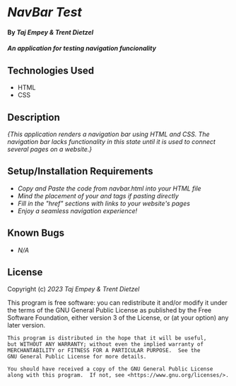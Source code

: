 # _NavBar Test_

#### By _**Taj Empey & Trent Dietzel**_

#### _An application for testing navigation funcionality_

## Technologies Used

* HTML
* CSS


## Description

_{This application renders a navigation bar using HTML and CSS.  The navigation bar lacks functionality in this state until it is used to connect several pages on a website.}_

## Setup/Installation Requirements

* _Copy and Paste the code from navbar.html into your HTML file_
* _Mind the placement of your <head> and <body> tags if pasting directly_
* _Fill in the "href" sections with links to your website's pages_
* _Enjoy a seamless navigation experience!_

## Known Bugs

* _N/A_

## License

Copyright (c) _2023_ _Taj Empey & Trent Dietzel_

 This program is free software: you can redistribute it and/or modify
    it under the terms of the GNU General Public License as published by
    the Free Software Foundation, either version 3 of the License, or
    (at your option) any later version.

    This program is distributed in the hope that it will be useful,
    but WITHOUT ANY WARRANTY; without even the implied warranty of
    MERCHANTABILITY or FITNESS FOR A PARTICULAR PURPOSE.  See the
    GNU General Public License for more details.

    You should have received a copy of the GNU General Public License
    along with this program.  If not, see <https://www.gnu.org/licenses/>.